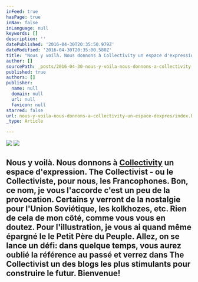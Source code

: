 ```yaml
---
inFeed: true
hasPage: true
inNav: false
inLanguage: null
keywords: []
description: ''
datePublished: '2016-04-30T20:35:50.979Z'
dateModified: '2016-04-30T20:35:00.580Z'
title: "Nous y voilà. Nous donnons à Collectivity un espace d'expression. The Collectivist - ou le Collectiviste, pour nous, les Francophones. Bon, ce nom, je vous l'accorde c'est un peu de la provocation. Certains y verront de la nostalgie pour l'Union Soviétique, les kolkhozes, etc. Rien de cela de mon côté, comme vous vous en doutez. Pour l'illustration, je vous ai quand même épargné le le Petit Père du Peuple. Allez, on se lance un défi: dans quelque temps, vous aurez oublié la référence au passé et verrez dans The Collectivist un des blogs les plus stimulants pour construire le futur. Bienvenue! "
author: []
sourcePath: _posts/2016-04-30-nous-y-voila-nous-donnons-a-collectivity-un-espace-dexpres.md
published: true
authors: []
publisher:
  name: null
  domain: null
  url: null
  favicon: null
starred: false
url: nous-y-voila-nous-donnons-a-collectivity-un-espace-dexpres/index.html
_type: Article

---
```

![](https://the-grid-user-content.s3-us-west-2.amazonaws.com/0f3e9010-fa93-453d-bf22-9cbb90cf536d.jpg)
![](https://the-grid-user-content.s3-us-west-2.amazonaws.com/759f6749-a154-44fa-aad1-d54ddacd59bd.jpg)

## Nous y voilà. Nous donnons à [Collectivity][0] un espace d'expression. The Collectivist - ou le Collectiviste, pour nous, les Francophones. Bon, ce nom, je vous l'accorde c'est un peu de la provocation. Certains y verront de la nostalgie pour l'Union Soviétique, les kolkhozes, etc. Rien de cela de mon côté, comme vous vous en doutez. Pour l'illustration, je vous ai quand même épargné le le Petit Père du Peuple. Allez, on se lance un défi: dans quelque temps, vous aurez oublié la référence au passé et verrez dans The Collectivist un des blogs les plus stimulants pour construire le futur. Bienvenue! 

[0]: beta.thecollectivity.org